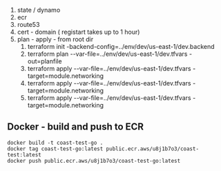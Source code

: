 1. state / dynamo
2. ecr
3. route53
4. cert - domain ( registart takes up to 1 hour)
5. plan - apply - from root dir
    1. terraform init -backend-config=../env/dev/us-east-1/dev.backend
    2. terraform plan --var-file=../env/dev/us-east-1/dev.tfvars -out=planfile
    3. terraform apply --var-file=../env/dev/us-east-1/dev.tfvars -target=module.networking
    4. terraform apply --var-file=../env/dev/us-east-1/dev.tfvars -target=module.networking
    5. terraform apply --var-file=../env/dev/us-east-1/dev.tfvars -target=module.networking

## Docker - build and push to ECR
``` 
docker build -t coast-test-go .
docker tag coast-test-go:latest public.ecr.aws/u8j1b7o3/coast-test:latest
docker push public.ecr.aws/u8j1b7o3/coast-test-go:latest

```
